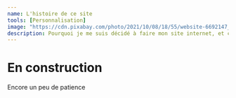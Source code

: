 ```yaml
---
name: L'histoire de ce site
tools: [Personnalisation]
image: "https://cdn.pixabay.com/photo/2021/10/08/18/55/website-6692147_960_720.png"
description: Pourquoi je me suis décidé à faire mon site internet, et comment ?
---
```

# En construction

Encore un peu de patience